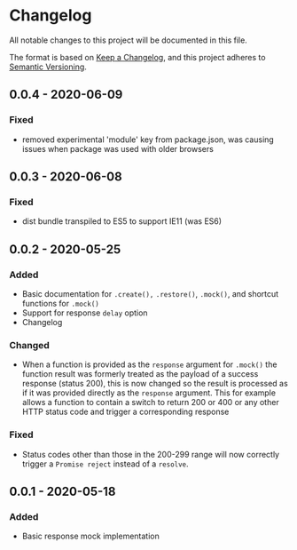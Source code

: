 # Changelog
All notable changes to this project will be documented in this file.

The format is based on [Keep a Changelog](https://keepachangelog.com/en/1.0.0/),
and this project adheres to [Semantic Versioning](https://semver.org/spec/v2.0.0.html).

## 0.0.4 - 2020-06-09
### Fixed
- removed experimental 'module' key from package.json, was causing issues when package was used with older browsers

## 0.0.3 - 2020-06-08
### Fixed
- dist bundle transpiled to ES5 to support IE11 (was ES6)

## 0.0.2 - 2020-05-25
### Added
- Basic documentation for `.create(),` `.restore()`, `.mock()`, and shortcut functions for `.mock()`
- Support for response `delay` option
- Changelog

### Changed
- When a function is provided as the `response` argument for `.mock()` the function result was formerly treated as the payload of a success response (status 200), this is now changed so the result is processed as if it was provided directly as the `response` argument. This for example allows a function to contain a switch to return 200 or 400 or any other HTTP status code and trigger a corresponding response

### Fixed
- Status codes other than those in the 200-299 range will now correctly trigger a `Promise reject` instead of a `resolve`.

## 0.0.1 - 2020-05-18
### Added
- Basic response mock implementation
